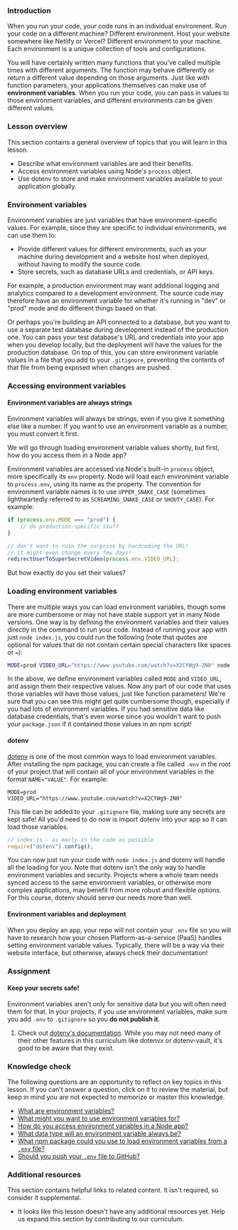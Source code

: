 ### Introduction

When you run your code, your code runs in an individual environment. Run your code on a different machine? Different environment. Host your website somewhere like Netlify or Vercel? Different environment to your machine. Each environment is a unique collection of tools and configurations.

You will have certainly written many functions that you've called multiple times with different arguments. The function may behave differently or return a different value depending on those arguments. Just like with function parameters, your applications themselves can make use of **environment variables**. When you run your code, you can pass in values to those environment variables, and different environments can be given different values.

### Lesson overview

This section contains a general overview of topics that you will learn in this lesson.

- Describe what environment variables are and their benefits.
- Access environment variables using Node's `process` object.
- Use dotenv to store and make environment variables available to your application globally.

### Environment variables

Environment variables are just variables that have environment-specific values. For example, since they are specific to individual environments, we can use them to:

- Provide different values for different environments, such as your machine during development and a website host when deployed, without having to modify the source code.
- Store secrets, such as database URLs and credentials, or API keys.

For example, a production environment may want additional logging and analytics compared to a development environment. The source code may therefore have an environment variable for whether it's running in "dev" or "prod" mode and do different things based on that.

Or perhaps you're building an API connected to a database, but you want to use a separate test database during development instead of the production one. You can pass your test database's URL and credentials into your app when you develop locally, but the deployment will have the values for the production database. On top of this, you can store environment variable values in a file that you add to your `.gitignore`, preventing the contents of that file from being exposed when changes are pushed.

### Accessing environment variables

<div class="lesson-note" markdown="1">

#### Environment variables are always strings

Environment variables will always be strings, even if you give it something else like a number. If you want to use an environment variable as a number, you must convert it first.

</div>

We will go through loading environment variable values shortly, but first, how do you access them in a Node app?

Environment variables are accessed via Node's built-in `process` object, more specifically its `env` property. Node will load each environment variable to `process.env`, using its name as the property. The convention for environment variable names is to use `UPPER_SNAKE_CASE` (sometimes lightheartedly referred to as `SCREAMING_SNAKE_CASE` or `SHOUTY_CASE`). For example:

```javascript
if (process.env.MODE === "prod") {
    // do production-specific stuff
}

// don't want to ruin the surprise by hardcoding the URL!
// it might even change every few days!
redirectUserToSuperSecretVideo(process.env.VIDEO_URL);
```

But how exactly do you set their values?

### Loading environment variables

There are multiple ways you can load environment variables, though some are more cumbersome or may not have stable support yet in many Node versions. One way is by defining the environment variables and their values directly in the command to run your code. Instead of running your app with just `node index.js`, you could run the following (note that quotes are optional for values that do not contain certain special characters like spaces or `=`):

```bash
MODE=prod VIDEO_URL="https://www.youtube.com/watch?v=X2CYWg9-2N0" node index.js
```

In the above, we define environment variables called `MODE` and `VIDEO_URL`, and assign them their respective values. Now any part of our code that uses those variables will have those values, just like function parameters! We're sure that you can see this might get quite cumbersome though, especially if you had lots of environment variables. If you had sensitive data like database credentials, that's even worse since you wouldn't want to push your `package.json` if it contained those values in an npm script!

#### dotenv

[dotenv](https://www.npmjs.com/package/dotenv) is one of the most common ways to load environment variables. After installing the npm package, you can create a file called `.env` in the root of your project that will contain all of your environment variables in the format `NAME="VALUE"`. For example:

```properties
MODE=prod
VIDEO_URL="https://www.youtube.com/watch?v=X2CYWg9-2N0"
```

This file can be added to your `.gitignore` file, making sure any secrets are kept safe! All you'd need to do now is import dotenv into your app so it can load those variables.

```javascript
// index.js - as early in the code as possible
require("dotenv").config();
```

You can now just run your code with `node index.js` and dotenv will handle all the loading for you. Note that dotenv isn't the only way to handle environment variables and security. Projects where a whole team needs synced access to the same environment variables, or otherwise more complex applications, may benefit from more robust and flexible options. For this course, dotenv should serve our needs more than well.

<div class="lesson-note lesson-note--tip" markdown="1">

#### Environment variables and deployment

When you deploy an app, your repo will not contain your `.env` file so you will have to research how your chosen Platform-as-a-service (PaaS) handles setting environment variable values. Typically, there will be a way via their website interface, but otherwise, always check their documentation!

</div>

### Assignment

<div class="lesson-content__panel" markdown="1">

<div class="lesson-note lesson-note--critical" markdown="1">

#### Keep your secrets safe!

Environment variables aren't only for sensitive data but you will often need them for that. In your projects, if you use environment variables, make sure you add `.env` to `.gitignore` so you **do not publish it**.

</div>

1. Check out [dotenv's documentation](https://www.npmjs.com/package/dotenv#-documentation). While you may not need many of their other features in this curriculum like dotenvx or dotenv-vault, it's good to be aware that they exist.

</div>

### Knowledge check

The following questions are an opportunity to reflect on key topics in this lesson. If you can't answer a question, click on it to review the material, but keep in mind you are not expected to memorize or master this knowledge.

- [What are environment variables?](#environment-variables)
- [What might you want to use environment variables for?](#environment-variables)
- [How do you access environment variables in a Node app?](#accessing-environment-variables)
- [What data type will an environment variable always be?](#environment-variables-are-always-strings)
- [What npm package could you use to load environment variables from a `.env` file?](https://www.npmjs.com/package/dotenv)
- [Should you push your `.env` file to GitHub?](#keep-your-secrets-safe)

### Additional resources

This section contains helpful links to related content. It isn't required, so consider it supplemental.

- It looks like this lesson doesn't have any additional resources yet. Help us expand this section by contributing to our curriculum.
